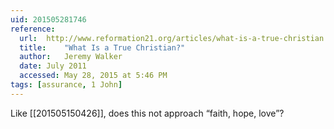 ```yaml
---
uid: 201505281746
reference:
  url:	http://www.reformation21.org/articles/what-is-a-true-christian.php
  title:	"What Is a True Christian?"
  author:	Jeremy Walker
  date:	July 2011
  accessed:	May 28, 2015 at 5:46 PM
tags: [assurance, 1 John]
---
```


Like [[201505150426]], does this not approach “faith, hope, love”?

